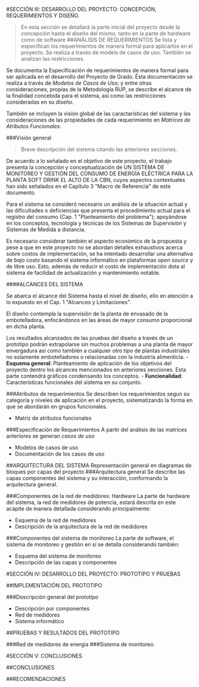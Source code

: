 #SECCIÓN III: DESARROLLO DEL PROYECTO: CONCEPCIÓN, REQUERIMIENTOS Y DISEÑO.
> En esta sección se detallará la parte inicial del proyecto desde la concepción hasta el diseño del mismo, tanto en la parte de hardware como de software
##ANÁLISIS DE REQUERIMIENTOS
> Se lista y especifican los requerimientos de manera formal para aplicarlos en el proyecto. Se realiza a través de models de casos de uso. También se analizan las restricciones.

Se documenta la Especificación de requerimientos de manera formal para ser aplicada en el desarrollo del Proyecto de Grado. Ésta documentación se realiza a través de *Modelos de Casos de Uso*; y entre otras consideraciones, propias de la Metodología RUP, se describe el alcance de la finalidad concebida para el sistema, así como las restricciones consideradas en su diseño.

También se incluyen la visión global de las caractarísticas del sistema y las consideraciones de las propiedades de cada requerimiento en *Matrices de Atributos Funcionales*.

###Visión general
>Breve descripción del sistema citando las anteriores secciones.

De acuerdo a lo señalado en el objetivo de este proyecto, el trabajo presenta la concepción y conceptualización de UN SISTEMA DE MONITOREO Y GESTIÓN DEL CONSUMO DE ENERGÍA ELÉCTRICA PARA LA PLANTA SOFT DRINK EL ALTO DE LA CBN, cuyos aspectos contextuales han sido señalados en el Capítulo 3 "Macro de Referencia" de este documento.

Para el sistema se consideró necesario un análisis de la situación actual y las dificultades o deficiencias que presenta el procedimiento actual para el registro del consumo (Cap. 1 "Planteamiento del problema"); apoyándose en los conceptos, tecnología y técnicas de los Sistemas de Supervisión y Sistemas de Medida a distancia.

Es necesario considerar también el aspecto económico de la propuesta y pese a que en este proyecto no se abordan detalles exhaustivos acerca sobre costos de implementación, se ha intentado desarrollar una alternativa de *bajo costo* basando el sistema informático en plataformas *open source* y de libre uso. Esto, además de reducir el costo de implementación dota al sistema de facilidad de actualización y mantenimiento notable.

####ALCANCES DEL SISTEMA
  
Se abarca el alcance del Sistema hasta el nivel de diseño, ello en atención a lo expuesto en el Cap. 1 "Alcances y Limitaciones".

El diseño contempla la supervisión de la planta de envasado de la embotelladora, enfocándonos en las áreas de mayor consumo proporcional en dicha planta. 

Los resultados alcanzados de las pruebas del diseño a través de un prototipo podrán extrapolarse sin muchos problemas a una planta de mayor envergadura así como también a cualquier otro tipo de plantas industriales no solamente embotelladores o relacionadas con la industria alimenticia.
    - **Esquema general**: Planteamiento de aplicación de los objetivos del proyecto dentro los alcances mencionados en anteriores secciones. Esta parte contendrá gráficos condensando los conceptos.
    - **Funcionalidad**: Características funcionales del sistema en su conjunto.
    
###Atributos de requerimientos
Se describen los requerimientos segun su categoría y niveles de aplicación en el proyecto, sistematizando la forma en que se abordarán en grupos funcionales.

  - Matriz de atributos funcionales
  
###Especificación de Requerimientos
A partir del análisis de las matrices anteriores se generan *casos de uso*

  - Modelos de casos de uso
  - Documentación de los casos de uso
  
##ARQUITECTURA DEL SISTEMA
Representación general en diagramas de bloques por capas del proyecto
###Arquitectura general
Se describe las capas componentes del sistema y su interacción, conformando la arquitectura general.

###Componentes de la red de medidores: Hardware
La parte de hardware del sistema, la red de medidores de potencia, estará descrita en este acápite de manera detallada considerando principalmente:
  - Esquema de la red de medidores
  - Descripción de la arquitectura de la red de medidores

###Componentes del sistema de monitoreo
La parte de software, el sistema de monitoreo y gestión en sí se detalla considerando también:
  - Esquema del sistema de monitoreo
  - Descripción de las capas y componentes
  
#SECCIÓN IV: DESARROLLO DEL PROYECTO: PROTOTIPO Y PRUEBAS

##IMPLEMENTACIÓN DEL PROTOTIPO

###Descripción general del prototipo
  - Descripción por componentes
  - Red de medidores
  - Sistema informático
  
##PRUEBAS Y RESULTADOS DEL PROTOTIPO

###Red de medidores de energía
###Sistema de monitoreo.

#SECCIÓN V: CONCLUSIONES

##CONCLUSIONES

##RECOMENDACIONES
